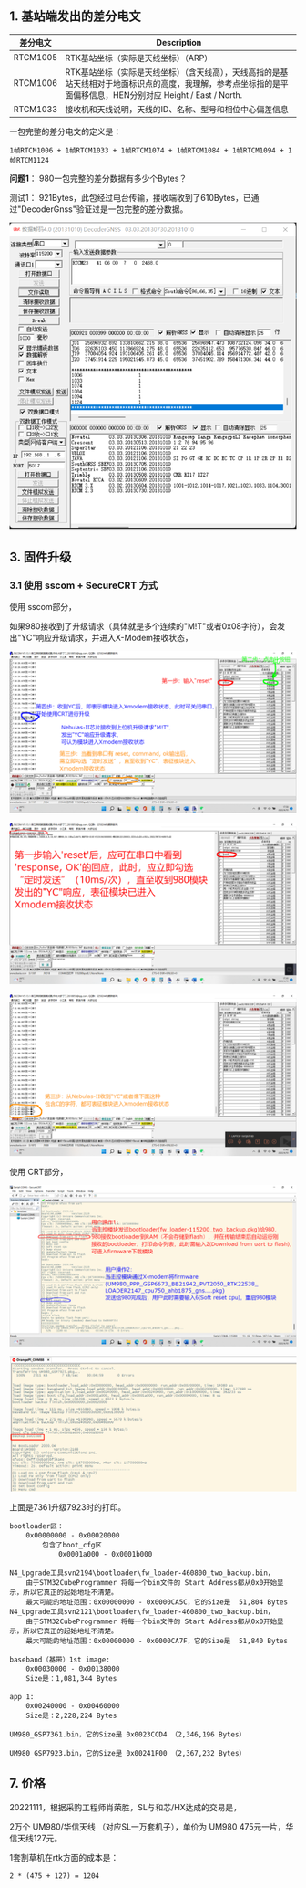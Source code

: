 
## 1. 基站端发出的差分电文

差分电文  |  Description
----|----
RTCM1005  |  RTK基站坐标（实际是天线坐标）（ARP）
RTCM1006  |  RTK基站坐标（实际是天线坐标）（含天线高），天线高指的是基站天线相对于地面标识点的高度，我理解，参考点坐标指的是平面偏移信息，HEN分别对应 Height / East / North.
RTCM1033  |  接收机和天线说明，天线的ID、名称、型号和相位中心偏差信息


一包完整的差分电文的定义是：

```
1帧RTCM1006 + 1帧RTCM1033 + 1帧RTCM1074 + 1帧RTCM1084 + 1帧RTCM1094 + 1帧RTCM1124
```

**问题1**： 980一包完整的差分数据有多少个Bytes？

测试1： 921Bytes，此包经过电台传输，接收端收到了610Bytes，已通过"DecoderGnss"验证过是一包完整的差分数据。

![One whole rtcm packet](images/UM980/One_whole_RTCM_packet_from_base.png "One whole rtcm packet")




## 3. 固件升级

### 3.1 使用 sscom + SecureCRT 方式

使用 sscom部分，

如果980接收到了升级请求（具体就是多个连续的"M!T"或者0x08字符），会发出"YC"响应升级请求，并进入X-Modem接收状态，

![sscom1](images/UM980/um980_firmware_upgrade_firstpart_sscom1.png "sscom1")

![sscom2](images/UM980/um980_firmware_upgrade_firstpart_sscom2.png "sscom2")

![sscom3](images/UM980/um980_firmware_upgrade_firstpart_sscom3.png "sscom3")

使用 CRT部分，

![crt](images/UM980/um980_firmware_upgrade_secondpart_crt.png "crt")


![backup part](images/UM980/Upgrade/upgrade_backup_part.png "backup part")

上面是7361升级7923时的打印。

```
bootloader区：
    0x00000000 - 0x00020000
        包含了boot_cfg区
            0x0001a000 - 0x0001b000

N4_Upgrade工具svn2194\bootloader\fw_loader-460800_two_backup.bin，
    由于STM32CubeProgrammer 将每一个bin文件的 Start Address都从0x0开始显示，所以它真正的起始地址不清楚。
    最大可能的地址范围：0x00000000 - 0x0000CA5C，它的Size是  51,804 Bytes
N4_Upgrade工具svn2121\bootloader\fw_loader-460800_two_backup.bin，
    由于STM32CubeProgrammer 将每一个bin文件的 Start Address都从0x0开始显示，所以它真正的起始地址不清楚。
    最大可能的地址范围：0x00000000 - 0x0000CA7F，它的Size是  51,840 Bytes

baseband（基带）1st image:
    0x00030000 - 0x00138000
    Size是：1,081,344 Bytes

app 1:
    0x00240000 - 0x00460000
    Size是：2,228,224 Bytes

UM980_GSP7361.bin，它的Size是 0x0023CCD4 （2,346,196 Bytes）

UM980_GSP7923.bin，它的Size是 0x00241F00 （2,367,232 Bytes）
```



## 7. 价格

20221111，根据采购工程师肖荣胜，SL与和芯/HX达成的交易是，

2万个 UM980/华信天线 （对应SL一万套机子），单价为 UM980 475元一片，华信天线127元。

1套割草机在rtk方面的成本是：

    2 * (475 + 127) = 1204
